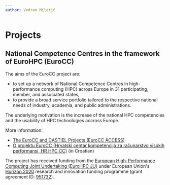 ```yaml
---
author: Vedran Miletić
---
```


# Projects

## National Competence Centres in the framework of EuroHPC (EuroCC)

The aims of the EuroCC project are:

- to set up a network of National Competence Centres in high-performance computing (HPC) across Europe in 31 participating, member, and associated states,
- to provide a broad service portfolio tailored to the respective national needs of industry, academia, and public administrations.

The underlying motivation is the increase of the national HPC competencies and the usability of HPC technologies accross Europe.

More information:

- [The EuroCC and CASTIEL Projects (EuroCC ACCESS)](https://www.eurocc-access.eu/the-projects/)
- [O projektu EuroCC (Hrvatski centar kompetencija za računarstvo visokih performansi, HR HPC CC)](https://www.hpc-cc.hr/o-projektu-eurocc) (in Croatian)

The project has received funding from the [European High-Performance Computing Joint Undertaking (EuroHPC JU)](https://eurohpc-ju.europa.eu/) under European Union's [Horizon 2020](https://ec.europa.eu/programmes/horizon2020/en/home) research and innovation funding programme (grant agreement ID: [951732](https://cordis.europa.eu/project/id/951732)).
